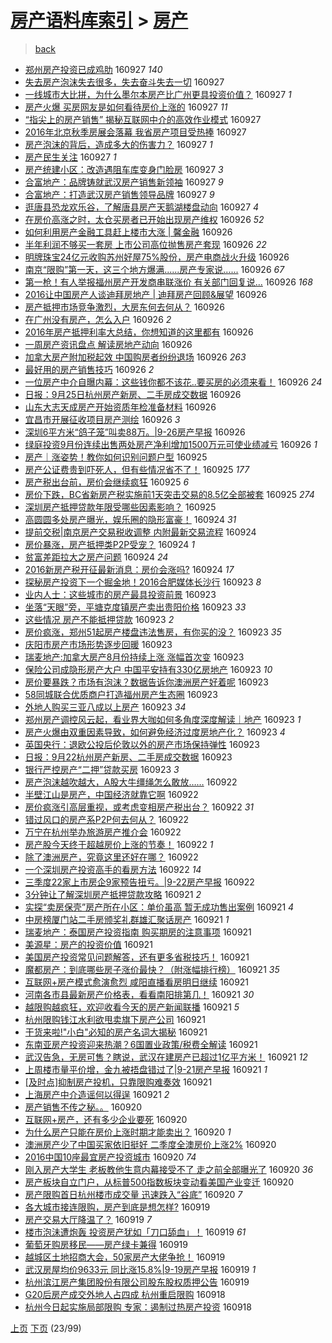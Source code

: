 [房产语料库索引](../../README.md)  > [房产](房产.md)
====
> [back](../README.md)

- [郑州房产投资已成鸡肋](http://jkwz.applinzi.com/ittc/6882601975836836869.html#%E9%83%91%E5%B7%9E%E6%88%BF%E4%BA%A7%E6%8A%95%E8%B5%84%E5%B7%B2%E6%88%90%E9%B8%A1%E8%82%8B) 160927 *140* 
- [失去房产泡沫失去很多，失去奋斗失去一切](http://jkwz.applinzi.com/ittc/6882599843024864261.html#%E5%A4%B1%E5%8E%BB%E6%88%BF%E4%BA%A7%E6%B3%A1%E6%B2%AB%E5%A4%B1%E5%8E%BB%E5%BE%88%E5%A4%9A%EF%BC%8C%E5%A4%B1%E5%8E%BB%E5%A5%8B%E6%96%97%E5%A4%B1%E5%8E%BB%E4%B8%80%E5%88%87) 160927  
- [一线城市大比拼，为什么墨尔本房产比广州更具投资价值？](http://jkwz.applinzi.com/ittc/6882581228938593285.html#%E4%B8%80%E7%BA%BF%E5%9F%8E%E5%B8%82%E5%A4%A7%E6%AF%94%E6%8B%BC%EF%BC%8C%E4%B8%BA%E4%BB%80%E4%B9%88%E5%A2%A8%E5%B0%94%E6%9C%AC%E6%88%BF%E4%BA%A7%E6%AF%94%E5%B9%BF%E5%B7%9E%E6%9B%B4%E5%85%B7%E6%8A%95%E8%B5%84%E4%BB%B7%E5%80%BC%EF%BC%9F) 160927 *1* 
- [房产火爆 买房网友是如何看待房价上涨的](http://jkwz.applinzi.com/ittc/6882558477284672516.html#%E6%88%BF%E4%BA%A7%E7%81%AB%E7%88%86+%E4%B9%B0%E6%88%BF%E7%BD%91%E5%8F%8B%E6%98%AF%E5%A6%82%E4%BD%95%E7%9C%8B%E5%BE%85%E6%88%BF%E4%BB%B7%E4%B8%8A%E6%B6%A8%E7%9A%84) 160927 *11* 
- [“指尖上的房产销售” 揭秘互联网中介的高效作业模式](http://jkwz.applinzi.com/ittc/6882548652387599365.html#%E2%80%9C%E6%8C%87%E5%B0%96%E4%B8%8A%E7%9A%84%E6%88%BF%E4%BA%A7%E9%94%80%E5%94%AE%E2%80%9D+%E6%8F%AD%E7%A7%98%E4%BA%92%E8%81%94%E7%BD%91%E4%B8%AD%E4%BB%8B%E7%9A%84%E9%AB%98%E6%95%88%E4%BD%9C%E4%B8%9A%E6%A8%A1%E5%BC%8F) 160927  
- [2016年北京秋季房展会落幕 我省房产项目受热捧](http://jkwz.applinzi.com/ittc/6882489696206193668.html#2016%E5%B9%B4%E5%8C%97%E4%BA%AC%E7%A7%8B%E5%AD%A3%E6%88%BF%E5%B1%95%E4%BC%9A%E8%90%BD%E5%B9%95+%E6%88%91%E7%9C%81%E6%88%BF%E4%BA%A7%E9%A1%B9%E7%9B%AE%E5%8F%97%E7%83%AD%E6%8D%A7) 160927  
- [房产泡沫的背后，造成多大的伤害力？](http://jkwz.applinzi.com/ittc/6882484457218507781.html#%E6%88%BF%E4%BA%A7%E6%B3%A1%E6%B2%AB%E7%9A%84%E8%83%8C%E5%90%8E%EF%BC%8C%E9%80%A0%E6%88%90%E5%A4%9A%E5%A4%A7%E7%9A%84%E4%BC%A4%E5%AE%B3%E5%8A%9B%EF%BC%9F) 160927 *1* 
- [房产民生关注](http://jkwz.applinzi.com/ittc/6882472712328446981.html#%E6%88%BF%E4%BA%A7%E6%B0%91%E7%94%9F%E5%85%B3%E6%B3%A8) 160927 *1* 
- [房产统建小区：改造遇阻车库变身门脸房](http://jkwz.applinzi.com/ittc/6882470539263738884.html#%E6%88%BF%E4%BA%A7%E7%BB%9F%E5%BB%BA%E5%B0%8F%E5%8C%BA%EF%BC%9A%E6%94%B9%E9%80%A0%E9%81%87%E9%98%BB%E8%BD%A6%E5%BA%93%E5%8F%98%E8%BA%AB%E9%97%A8%E8%84%B8%E6%88%BF) 160927 *3* 
- [合富地产：品牌铸就武汉房产销售新领袖](http://jkwz.applinzi.com/ittc/6882461755250312196.html#%E5%90%88%E5%AF%8C%E5%9C%B0%E4%BA%A7%EF%BC%9A%E5%93%81%E7%89%8C%E9%93%B8%E5%B0%B1%E6%AD%A6%E6%B1%89%E6%88%BF%E4%BA%A7%E9%94%80%E5%94%AE%E6%96%B0%E9%A2%86%E8%A2%96) 160927 *9* 
- [合富地产：打造武汉房产销售领导品牌](http://jkwz.applinzi.com/ittc/6882459462773769221.html#%E5%90%88%E5%AF%8C%E5%9C%B0%E4%BA%A7%EF%BC%9A%E6%89%93%E9%80%A0%E6%AD%A6%E6%B1%89%E6%88%BF%E4%BA%A7%E9%94%80%E5%94%AE%E9%A2%86%E5%AF%BC%E5%93%81%E7%89%8C) 160927 *9* 
- [逛唐县恐龙欢乐谷，了解唐县房产天鹅湖楼盘动向](http://jkwz.applinzi.com/ittc/6882454620852454404.html#%E9%80%9B%E5%94%90%E5%8E%BF%E6%81%90%E9%BE%99%E6%AC%A2%E4%B9%90%E8%B0%B7%EF%BC%8C%E4%BA%86%E8%A7%A3%E5%94%90%E5%8E%BF%E6%88%BF%E4%BA%A7%E5%A4%A9%E9%B9%85%E6%B9%96%E6%A5%BC%E7%9B%98%E5%8A%A8%E5%90%91) 160927 *4* 
- [在房价高涨之时，太仓买房者已开始出现房产维权](http://jkwz.applinzi.com/ittc/6882294461136110597.html#%E5%9C%A8%E6%88%BF%E4%BB%B7%E9%AB%98%E6%B6%A8%E4%B9%8B%E6%97%B6%EF%BC%8C%E5%A4%AA%E4%BB%93%E4%B9%B0%E6%88%BF%E8%80%85%E5%B7%B2%E5%BC%80%E5%A7%8B%E5%87%BA%E7%8E%B0%E6%88%BF%E4%BA%A7%E7%BB%B4%E6%9D%83) 160926 *52* 
- [如何利用房产金融工具赶上楼市大涨 | 馨金融](http://jkwz.applinzi.com/ittc/6882278015010079748.html#%E5%A6%82%E4%BD%95%E5%88%A9%E7%94%A8%E6%88%BF%E4%BA%A7%E9%87%91%E8%9E%8D%E5%B7%A5%E5%85%B7%E8%B5%B6%E4%B8%8A%E6%A5%BC%E5%B8%82%E5%A4%A7%E6%B6%A8+%7C+%E9%A6%A8%E9%87%91%E8%9E%8D) 160926  
- [半年利润不够买一套房 上市公司高位抛售房产套现](http://jkwz.applinzi.com/ittc/6882250511612380164.html#%E5%8D%8A%E5%B9%B4%E5%88%A9%E6%B6%A6%E4%B8%8D%E5%A4%9F%E4%B9%B0%E4%B8%80%E5%A5%97%E6%88%BF+%E4%B8%8A%E5%B8%82%E5%85%AC%E5%8F%B8%E9%AB%98%E4%BD%8D%E6%8A%9B%E5%94%AE%E6%88%BF%E4%BA%A7%E5%A5%97%E7%8E%B0) 160926 *22* 
- [明牌珠宝24亿元收购苏州好屋75%股份，房产电商战火升级](http://jkwz.applinzi.com/ittc/6882249416483800068.html#%E6%98%8E%E7%89%8C%E7%8F%A0%E5%AE%9D24%E4%BA%BF%E5%85%83%E6%94%B6%E8%B4%AD%E8%8B%8F%E5%B7%9E%E5%A5%BD%E5%B1%8B75%25%E8%82%A1%E4%BB%BD%EF%BC%8C%E6%88%BF%E4%BA%A7%E7%94%B5%E5%95%86%E6%88%98%E7%81%AB%E5%8D%87%E7%BA%A7) 160926  
- [南京“限购”第一天，这三个地方爆满......房产专家说......](http://jkwz.applinzi.com/ittc/6882241783311893508.html#%E5%8D%97%E4%BA%AC%E2%80%9C%E9%99%90%E8%B4%AD%E2%80%9D%E7%AC%AC%E4%B8%80%E5%A4%A9%EF%BC%8C%E8%BF%99%E4%B8%89%E4%B8%AA%E5%9C%B0%E6%96%B9%E7%88%86%E6%BB%A1......%E6%88%BF%E4%BA%A7%E4%B8%93%E5%AE%B6%E8%AF%B4......) 160926 *67* 
- [第一枪！有人举报福州房产开发商串联涨价 有关部门回复说...](http://jkwz.applinzi.com/ittc/6882235849072182276.html#%E7%AC%AC%E4%B8%80%E6%9E%AA%EF%BC%81%E6%9C%89%E4%BA%BA%E4%B8%BE%E6%8A%A5%E7%A6%8F%E5%B7%9E%E6%88%BF%E4%BA%A7%E5%BC%80%E5%8F%91%E5%95%86%E4%B8%B2%E8%81%94%E6%B6%A8%E4%BB%B7+%E6%9C%89%E5%85%B3%E9%83%A8%E9%97%A8%E5%9B%9E%E5%A4%8D%E8%AF%B4...) 160926 *168* 
- [2016让中国房产人谈迪拜房地产 | 迪拜房产回顾&amp;展望](http://jkwz.applinzi.com/ittc/6882217133437617157.html#2016%E8%AE%A9%E4%B8%AD%E5%9B%BD%E6%88%BF%E4%BA%A7%E4%BA%BA%E8%B0%88%E8%BF%AA%E6%8B%9C%E6%88%BF%E5%9C%B0%E4%BA%A7+%7C+%E8%BF%AA%E6%8B%9C%E6%88%BF%E4%BA%A7%E5%9B%9E%E9%A1%BE%26amp%3B%E5%B1%95%E6%9C%9B) 160926  
- [房产抵押市场竞争激烈，大房东何去何从？](http://jkwz.applinzi.com/ittc/6882214345722823685.html#%E6%88%BF%E4%BA%A7%E6%8A%B5%E6%8A%BC%E5%B8%82%E5%9C%BA%E7%AB%9E%E4%BA%89%E6%BF%80%E7%83%88%EF%BC%8C%E5%A4%A7%E6%88%BF%E4%B8%9C%E4%BD%95%E5%8E%BB%E4%BD%95%E4%BB%8E%EF%BC%9F) 160926  
- [在广州没有房产，怎么入户](http://jkwz.applinzi.com/ittc/6882215194670924804.html#%E5%9C%A8%E5%B9%BF%E5%B7%9E%E6%B2%A1%E6%9C%89%E6%88%BF%E4%BA%A7%EF%BC%8C%E6%80%8E%E4%B9%88%E5%85%A5%E6%88%B7) 160926 *2* 
- [2016年房产抵押利率大总结，你想知道的这里都有](http://jkwz.applinzi.com/ittc/6882202104411718661.html#2016%E5%B9%B4%E6%88%BF%E4%BA%A7%E6%8A%B5%E6%8A%BC%E5%88%A9%E7%8E%87%E5%A4%A7%E6%80%BB%E7%BB%93%EF%BC%8C%E4%BD%A0%E6%83%B3%E7%9F%A5%E9%81%93%E7%9A%84%E8%BF%99%E9%87%8C%E9%83%BD%E6%9C%89) 160926  
- [一周房产资讯盘点 解读房地产动向](http://jkwz.applinzi.com/ittc/6882190836451771397.html#%E4%B8%80%E5%91%A8%E6%88%BF%E4%BA%A7%E8%B5%84%E8%AE%AF%E7%9B%98%E7%82%B9+%E8%A7%A3%E8%AF%BB%E6%88%BF%E5%9C%B0%E4%BA%A7%E5%8A%A8%E5%90%91) 160926  
- [加拿大房产附加税起效 中国购房者纷纷退场](http://jkwz.applinzi.com/ittc/6882176540137227269.html#%E5%8A%A0%E6%8B%BF%E5%A4%A7%E6%88%BF%E4%BA%A7%E9%99%84%E5%8A%A0%E7%A8%8E%E8%B5%B7%E6%95%88+%E4%B8%AD%E5%9B%BD%E8%B4%AD%E6%88%BF%E8%80%85%E7%BA%B7%E7%BA%B7%E9%80%80%E5%9C%BA) 160926 *263* 
- [最好用的房产销售技巧](http://jkwz.applinzi.com/ittc/6882185373295313924.html#%E6%9C%80%E5%A5%BD%E7%94%A8%E7%9A%84%E6%88%BF%E4%BA%A7%E9%94%80%E5%94%AE%E6%8A%80%E5%B7%A7) 160926 *2* 
- [一位房产中介自曝内幕：这些钱你都不该花..要买房的必须来看！](http://jkwz.applinzi.com/ittc/6882160772267901956.html#%E4%B8%80%E4%BD%8D%E6%88%BF%E4%BA%A7%E4%B8%AD%E4%BB%8B%E8%87%AA%E6%9B%9D%E5%86%85%E5%B9%95%EF%BC%9A%E8%BF%99%E4%BA%9B%E9%92%B1%E4%BD%A0%E9%83%BD%E4%B8%8D%E8%AF%A5%E8%8A%B1..%E8%A6%81%E4%B9%B0%E6%88%BF%E7%9A%84%E5%BF%85%E9%A1%BB%E6%9D%A5%E7%9C%8B%EF%BC%81) 160926 *24* 
- [日报：9月25日杭州房产新房、二手房成交数据](http://jkwz.applinzi.com/ittc/6882149212048851973.html#%E6%97%A5%E6%8A%A5%EF%BC%9A9%E6%9C%8825%E6%97%A5%E6%9D%AD%E5%B7%9E%E6%88%BF%E4%BA%A7%E6%96%B0%E6%88%BF%E3%80%81%E4%BA%8C%E6%89%8B%E6%88%BF%E6%88%90%E4%BA%A4%E6%95%B0%E6%8D%AE) 160926  
- [山东大志天成房产开始资质年检准备材料](http://jkwz.applinzi.com/ittc/6882129346776531972.html#%E5%B1%B1%E4%B8%9C%E5%A4%A7%E5%BF%97%E5%A4%A9%E6%88%90%E6%88%BF%E4%BA%A7%E5%BC%80%E5%A7%8B%E8%B5%84%E8%B4%A8%E5%B9%B4%E6%A3%80%E5%87%86%E5%A4%87%E6%9D%90%E6%96%99) 160926  
- [宜昌市开展征收项目房产测绘](http://jkwz.applinzi.com/ittc/6882086810770998276.html#%E5%AE%9C%E6%98%8C%E5%B8%82%E5%BC%80%E5%B1%95%E5%BE%81%E6%94%B6%E9%A1%B9%E7%9B%AE%E6%88%BF%E4%BA%A7%E6%B5%8B%E7%BB%98) 160926 *3* 
- [深圳6平方米“鸽子笼”叫卖88万。|9-26房产早报](http://jkwz.applinzi.com/ittc/6882081185655686148.html#%E6%B7%B1%E5%9C%B36%E5%B9%B3%E6%96%B9%E7%B1%B3%E2%80%9C%E9%B8%BD%E5%AD%90%E7%AC%BC%E2%80%9D%E5%8F%AB%E5%8D%9688%E4%B8%87%E3%80%82%7C9-26%E6%88%BF%E4%BA%A7%E6%97%A9%E6%8A%A5) 160926  
- [绿庭投资9月份连续出售两处房产净利增加1500万元可使业绩减亏](http://jkwz.applinzi.com/ittc/6881992219220771845.html#%E7%BB%BF%E5%BA%AD%E6%8A%95%E8%B5%849%E6%9C%88%E4%BB%BD%E8%BF%9E%E7%BB%AD%E5%87%BA%E5%94%AE%E4%B8%A4%E5%A4%84%E6%88%BF%E4%BA%A7%E5%87%80%E5%88%A9%E5%A2%9E%E5%8A%A01500%E4%B8%87%E5%85%83%E5%8F%AF%E4%BD%BF%E4%B8%9A%E7%BB%A9%E5%87%8F%E4%BA%8F) 160926 *1* 
- [房产｜涨姿势！教你如何识别问题户型](http://jkwz.applinzi.com/ittc/6881925004425430021.html#%E6%88%BF%E4%BA%A7%EF%BD%9C%E6%B6%A8%E5%A7%BF%E5%8A%BF%EF%BC%81%E6%95%99%E4%BD%A0%E5%A6%82%E4%BD%95%E8%AF%86%E5%88%AB%E9%97%AE%E9%A2%98%E6%88%B7%E5%9E%8B) 160925  
- [房产公证费贵到吓死人，但有些情况省不了！](http://jkwz.applinzi.com/ittc/6881154477750486021.html#%E6%88%BF%E4%BA%A7%E5%85%AC%E8%AF%81%E8%B4%B9%E8%B4%B5%E5%88%B0%E5%90%93%E6%AD%BB%E4%BA%BA%EF%BC%8C%E4%BD%86%E6%9C%89%E4%BA%9B%E6%83%85%E5%86%B5%E7%9C%81%E4%B8%8D%E4%BA%86%EF%BC%81) 160925 *177* 
- [房产税出台前，房价会继续疯狂](http://jkwz.applinzi.com/ittc/6881832016382788613.html#%E6%88%BF%E4%BA%A7%E7%A8%8E%E5%87%BA%E5%8F%B0%E5%89%8D%EF%BC%8C%E6%88%BF%E4%BB%B7%E4%BC%9A%E7%BB%A7%E7%BB%AD%E7%96%AF%E7%8B%82) 160925 *6* 
- [房价下跌，BC省新房产税实施前1天突击交易的8.5亿全部被套](http://jkwz.applinzi.com/ittc/6881781628988294149.html#%E6%88%BF%E4%BB%B7%E4%B8%8B%E8%B7%8C%EF%BC%8CBC%E7%9C%81%E6%96%B0%E6%88%BF%E4%BA%A7%E7%A8%8E%E5%AE%9E%E6%96%BD%E5%89%8D1%E5%A4%A9%E7%AA%81%E5%87%BB%E4%BA%A4%E6%98%93%E7%9A%848.5%E4%BA%BF%E5%85%A8%E9%83%A8%E8%A2%AB%E5%A5%97) 160925 *274* 
- [深圳房产抵押贷款年限受哪些因素影响？](http://jkwz.applinzi.com/ittc/6881735878317179908.html#%E6%B7%B1%E5%9C%B3%E6%88%BF%E4%BA%A7%E6%8A%B5%E6%8A%BC%E8%B4%B7%E6%AC%BE%E5%B9%B4%E9%99%90%E5%8F%97%E5%93%AA%E4%BA%9B%E5%9B%A0%E7%B4%A0%E5%BD%B1%E5%93%8D%EF%BC%9F) 160925  
- [高圆圆多处房产曝光，娱乐圈的隐形富豪！](http://jkwz.applinzi.com/ittc/6881468216546690052.html#%E9%AB%98%E5%9C%86%E5%9C%86%E5%A4%9A%E5%A4%84%E6%88%BF%E4%BA%A7%E6%9B%9D%E5%85%89%EF%BC%8C%E5%A8%B1%E4%B9%90%E5%9C%88%E7%9A%84%E9%9A%90%E5%BD%A2%E5%AF%8C%E8%B1%AA%EF%BC%81) 160924 *31* 
- [提前交税|南京房产交易税收调整 内附最新交易流程](http://jkwz.applinzi.com/ittc/6881390068090012676.html#%E6%8F%90%E5%89%8D%E4%BA%A4%E7%A8%8E%7C%E5%8D%97%E4%BA%AC%E6%88%BF%E4%BA%A7%E4%BA%A4%E6%98%93%E7%A8%8E%E6%94%B6%E8%B0%83%E6%95%B4+%E5%86%85%E9%99%84%E6%9C%80%E6%96%B0%E4%BA%A4%E6%98%93%E6%B5%81%E7%A8%8B) 160924  
- [房价暴涨，房产抵押类P2P受宠？](http://jkwz.applinzi.com/ittc/6881374491707442181.html#%E6%88%BF%E4%BB%B7%E6%9A%B4%E6%B6%A8%EF%BC%8C%E6%88%BF%E4%BA%A7%E6%8A%B5%E6%8A%BC%E7%B1%BBP2P%E5%8F%97%E5%AE%A0%EF%BC%9F) 160924 *1* 
- [贫富差距拉大之房产问题](http://jkwz.applinzi.com/ittc/6881328217859818500.html#%E8%B4%AB%E5%AF%8C%E5%B7%AE%E8%B7%9D%E6%8B%89%E5%A4%A7%E4%B9%8B%E6%88%BF%E4%BA%A7%E9%97%AE%E9%A2%98) 160924 *24* 
- [2016新房产税开征最新消息：房价会涨吗?](http://jkwz.applinzi.com/ittc/6881210078367056901.html#2016%E6%96%B0%E6%88%BF%E4%BA%A7%E7%A8%8E%E5%BC%80%E5%BE%81%E6%9C%80%E6%96%B0%E6%B6%88%E6%81%AF%EF%BC%9A%E6%88%BF%E4%BB%B7%E4%BC%9A%E6%B6%A8%E5%90%97%3F) 160924 *17* 
- [探秘房产投资下一个掘金地！2016合肥媒体长沙行](http://jkwz.applinzi.com/ittc/6881167237376902149.html#%E6%8E%A2%E7%A7%98%E6%88%BF%E4%BA%A7%E6%8A%95%E8%B5%84%E4%B8%8B%E4%B8%80%E4%B8%AA%E6%8E%98%E9%87%91%E5%9C%B0%EF%BC%812016%E5%90%88%E8%82%A5%E5%AA%92%E4%BD%93%E9%95%BF%E6%B2%99%E8%A1%8C) 160923 *8* 
- [业内人士：这些城市的房产最具投资前景](http://jkwz.applinzi.com/ittc/6881128070882264069.html#%E4%B8%9A%E5%86%85%E4%BA%BA%E5%A3%AB%EF%BC%9A%E8%BF%99%E4%BA%9B%E5%9F%8E%E5%B8%82%E7%9A%84%E6%88%BF%E4%BA%A7%E6%9C%80%E5%85%B7%E6%8A%95%E8%B5%84%E5%89%8D%E6%99%AF) 160923  
- [坐落“天眼”旁，平塘克度镇房产卖出贵阳价格](http://jkwz.applinzi.com/ittc/6881160220679603205.html#%E5%9D%90%E8%90%BD%E2%80%9C%E5%A4%A9%E7%9C%BC%E2%80%9D%E6%97%81%EF%BC%8C%E5%B9%B3%E5%A1%98%E5%85%8B%E5%BA%A6%E9%95%87%E6%88%BF%E4%BA%A7%E5%8D%96%E5%87%BA%E8%B4%B5%E9%98%B3%E4%BB%B7%E6%A0%BC) 160923 *33* 
- [这些情况 房产不能抵押贷款](http://jkwz.applinzi.com/ittc/6881090271361631237.html#%E8%BF%99%E4%BA%9B%E6%83%85%E5%86%B5+%E6%88%BF%E4%BA%A7%E4%B8%8D%E8%83%BD%E6%8A%B5%E6%8A%BC%E8%B4%B7%E6%AC%BE) 160923 *2* 
- [房价疯涨，郑州51起房产楼盘违法售房，有你买的没？](http://jkwz.applinzi.com/ittc/6881084365337003012.html#%E6%88%BF%E4%BB%B7%E7%96%AF%E6%B6%A8%EF%BC%8C%E9%83%91%E5%B7%9E51%E8%B5%B7%E6%88%BF%E4%BA%A7%E6%A5%BC%E7%9B%98%E8%BF%9D%E6%B3%95%E5%94%AE%E6%88%BF%EF%BC%8C%E6%9C%89%E4%BD%A0%E4%B9%B0%E7%9A%84%E6%B2%A1%EF%BC%9F) 160923 *35* 
- [庆阳市房产市场形势逐步回暖](http://jkwz.applinzi.com/ittc/6881079087459730437.html#%E5%BA%86%E9%98%B3%E5%B8%82%E6%88%BF%E4%BA%A7%E5%B8%82%E5%9C%BA%E5%BD%A2%E5%8A%BF%E9%80%90%E6%AD%A5%E5%9B%9E%E6%9A%96) 160923  
- [瑞麦地产:加拿大房产8月份持续上涨 涨幅首次变](http://jkwz.applinzi.com/ittc/6881068386062173188.html#%E7%91%9E%E9%BA%A6%E5%9C%B0%E4%BA%A7%3A%E5%8A%A0%E6%8B%BF%E5%A4%A7%E6%88%BF%E4%BA%A78%E6%9C%88%E4%BB%BD%E6%8C%81%E7%BB%AD%E4%B8%8A%E6%B6%A8+%E6%B6%A8%E5%B9%85%E9%A6%96%E6%AC%A1%E5%8F%98) 160923  
- [保险公司成隐形房产大户 中国平安持有330亿房地产](http://jkwz.applinzi.com/ittc/6881033577193538564.html#%E4%BF%9D%E9%99%A9%E5%85%AC%E5%8F%B8%E6%88%90%E9%9A%90%E5%BD%A2%E6%88%BF%E4%BA%A7%E5%A4%A7%E6%88%B7+%E4%B8%AD%E5%9B%BD%E5%B9%B3%E5%AE%89%E6%8C%81%E6%9C%89330%E4%BA%BF%E6%88%BF%E5%9C%B0%E4%BA%A7) 160923 *10* 
- [房价要暴跌？市场有泡沫？数据告诉你澳洲房产好着呢](http://jkwz.applinzi.com/ittc/6881021692368913413.html#%E6%88%BF%E4%BB%B7%E8%A6%81%E6%9A%B4%E8%B7%8C%EF%BC%9F%E5%B8%82%E5%9C%BA%E6%9C%89%E6%B3%A1%E6%B2%AB%EF%BC%9F%E6%95%B0%E6%8D%AE%E5%91%8A%E8%AF%89%E4%BD%A0%E6%BE%B3%E6%B4%B2%E6%88%BF%E4%BA%A7%E5%A5%BD%E7%9D%80%E5%91%A2) 160923  
- [58同城联合优质商户打造福州房产生态圈](http://jkwz.applinzi.com/ittc/6881016933427725317.html#58%E5%90%8C%E5%9F%8E%E8%81%94%E5%90%88%E4%BC%98%E8%B4%A8%E5%95%86%E6%88%B7%E6%89%93%E9%80%A0%E7%A6%8F%E5%B7%9E%E6%88%BF%E4%BA%A7%E7%94%9F%E6%80%81%E5%9C%88) 160923  
- [外地人购买三亚八成以上房产](http://jkwz.applinzi.com/ittc/6881011174371492869.html#%E5%A4%96%E5%9C%B0%E4%BA%BA%E8%B4%AD%E4%B9%B0%E4%B8%89%E4%BA%9A%E5%85%AB%E6%88%90%E4%BB%A5%E4%B8%8A%E6%88%BF%E4%BA%A7) 160923 *34* 
- [郑州房产调控风云起，看业界大咖如何多角度深度解读｜地产](http://jkwz.applinzi.com/ittc/6881003401768338436.html#%E9%83%91%E5%B7%9E%E6%88%BF%E4%BA%A7%E8%B0%83%E6%8E%A7%E9%A3%8E%E4%BA%91%E8%B5%B7%EF%BC%8C%E7%9C%8B%E4%B8%9A%E7%95%8C%E5%A4%A7%E5%92%96%E5%A6%82%E4%BD%95%E5%A4%9A%E8%A7%92%E5%BA%A6%E6%B7%B1%E5%BA%A6%E8%A7%A3%E8%AF%BB%EF%BD%9C%E5%9C%B0%E4%BA%A7) 160923 *1* 
- [房产火爆由双重因素导致，如何避免经济过度房地产化？](http://jkwz.applinzi.com/ittc/6880989782888416261.html#%E6%88%BF%E4%BA%A7%E7%81%AB%E7%88%86%E7%94%B1%E5%8F%8C%E9%87%8D%E5%9B%A0%E7%B4%A0%E5%AF%BC%E8%87%B4%EF%BC%8C%E5%A6%82%E4%BD%95%E9%81%BF%E5%85%8D%E7%BB%8F%E6%B5%8E%E8%BF%87%E5%BA%A6%E6%88%BF%E5%9C%B0%E4%BA%A7%E5%8C%96%EF%BC%9F) 160923 *4* 
- [英国央行：退欧公投后伦敦以外的房产市场保持弹性](http://jkwz.applinzi.com/ittc/6880986928572269572.html#%E8%8B%B1%E5%9B%BD%E5%A4%AE%E8%A1%8C%EF%BC%9A%E9%80%80%E6%AC%A7%E5%85%AC%E6%8A%95%E5%90%8E%E4%BC%A6%E6%95%A6%E4%BB%A5%E5%A4%96%E7%9A%84%E6%88%BF%E4%BA%A7%E5%B8%82%E5%9C%BA%E4%BF%9D%E6%8C%81%E5%BC%B9%E6%80%A7) 160923  
- [日报：9月22杭州房产新房、二手房成交数据](http://jkwz.applinzi.com/ittc/6880981993797452805.html#%E6%97%A5%E6%8A%A5%EF%BC%9A9%E6%9C%8822%E6%9D%AD%E5%B7%9E%E6%88%BF%E4%BA%A7%E6%96%B0%E6%88%BF%E3%80%81%E4%BA%8C%E6%89%8B%E6%88%BF%E6%88%90%E4%BA%A4%E6%95%B0%E6%8D%AE) 160923  
- [银行严控房产“二押”贷款买房](http://jkwz.applinzi.com/ittc/6880847550403314693.html#%E9%93%B6%E8%A1%8C%E4%B8%A5%E6%8E%A7%E6%88%BF%E4%BA%A7%E2%80%9C%E4%BA%8C%E6%8A%BC%E2%80%9D%E8%B4%B7%E6%AC%BE%E4%B9%B0%E6%88%BF) 160923 *3* 
- [房产泡沫越吹越大，A股大牛缰绳怎么敢放……](http://jkwz.applinzi.com/ittc/6880802158835926021.html#%E6%88%BF%E4%BA%A7%E6%B3%A1%E6%B2%AB%E8%B6%8A%E5%90%B9%E8%B6%8A%E5%A4%A7%EF%BC%8CA%E8%82%A1%E5%A4%A7%E7%89%9B%E7%BC%B0%E7%BB%B3%E6%80%8E%E4%B9%88%E6%95%A2%E6%94%BE%E2%80%A6%E2%80%A6) 160922  
- [半壁江山是房产，中国经济就靠它啊](http://jkwz.applinzi.com/ittc/6880736579894641668.html#%E5%8D%8A%E5%A3%81%E6%B1%9F%E5%B1%B1%E6%98%AF%E6%88%BF%E4%BA%A7%EF%BC%8C%E4%B8%AD%E5%9B%BD%E7%BB%8F%E6%B5%8E%E5%B0%B1%E9%9D%A0%E5%AE%83%E5%95%8A) 160922  
- [房价疯涨引高层重视，或考虑变相房产税出台？](http://jkwz.applinzi.com/ittc/6880732747819123717.html#%E6%88%BF%E4%BB%B7%E7%96%AF%E6%B6%A8%E5%BC%95%E9%AB%98%E5%B1%82%E9%87%8D%E8%A7%86%EF%BC%8C%E6%88%96%E8%80%83%E8%99%91%E5%8F%98%E7%9B%B8%E6%88%BF%E4%BA%A7%E7%A8%8E%E5%87%BA%E5%8F%B0%EF%BC%9F) 160922 *31* 
- [错过风口的房产系P2P何去何从？](http://jkwz.applinzi.com/ittc/6880710370225816580.html#%E9%94%99%E8%BF%87%E9%A3%8E%E5%8F%A3%E7%9A%84%E6%88%BF%E4%BA%A7%E7%B3%BBP2P%E4%BD%95%E5%8E%BB%E4%BD%95%E4%BB%8E%EF%BC%9F) 160922  
- [万宁在杭州举办旅游房产推介会](http://jkwz.applinzi.com/ittc/6880709805164987396.html#%E4%B8%87%E5%AE%81%E5%9C%A8%E6%9D%AD%E5%B7%9E%E4%B8%BE%E5%8A%9E%E6%97%85%E6%B8%B8%E6%88%BF%E4%BA%A7%E6%8E%A8%E4%BB%8B%E4%BC%9A) 160922  
- [房产股今天终于超越房价上涨的节奏！](http://jkwz.applinzi.com/ittc/6880704696423023621.html#%E6%88%BF%E4%BA%A7%E8%82%A1%E4%BB%8A%E5%A4%A9%E7%BB%88%E4%BA%8E%E8%B6%85%E8%B6%8A%E6%88%BF%E4%BB%B7%E4%B8%8A%E6%B6%A8%E7%9A%84%E8%8A%82%E5%A5%8F%EF%BC%81) 160922 *1* 
- [除了澳洲房产，究竟这里还好在哪？](http://jkwz.applinzi.com/ittc/6880632522140025860.html#%E9%99%A4%E4%BA%86%E6%BE%B3%E6%B4%B2%E6%88%BF%E4%BA%A7%EF%BC%8C%E7%A9%B6%E7%AB%9F%E8%BF%99%E9%87%8C%E8%BF%98%E5%A5%BD%E5%9C%A8%E5%93%AA%EF%BC%9F) 160922  
- [一个深圳房产投资高手的看房方法](http://jkwz.applinzi.com/ittc/6880625755104478213.html#%E4%B8%80%E4%B8%AA%E6%B7%B1%E5%9C%B3%E6%88%BF%E4%BA%A7%E6%8A%95%E8%B5%84%E9%AB%98%E6%89%8B%E7%9A%84%E7%9C%8B%E6%88%BF%E6%96%B9%E6%B3%95) 160922 *14* 
- [三季度22家上市房企9家预告扭亏。|9-22房产早报](http://jkwz.applinzi.com/ittc/6880595832214127620.html#%E4%B8%89%E5%AD%A3%E5%BA%A622%E5%AE%B6%E4%B8%8A%E5%B8%82%E6%88%BF%E4%BC%819%E5%AE%B6%E9%A2%84%E5%91%8A%E6%89%AD%E4%BA%8F%E3%80%82%7C9-22%E6%88%BF%E4%BA%A7%E6%97%A9%E6%8A%A5) 160922  
- [3分钟让了解深圳房产抵押贷款攻略](http://jkwz.applinzi.com/ittc/6880433176194843653.html#3%E5%88%86%E9%92%9F%E8%AE%A9%E4%BA%86%E8%A7%A3%E6%B7%B1%E5%9C%B3%E6%88%BF%E4%BA%A7%E6%8A%B5%E6%8A%BC%E8%B4%B7%E6%AC%BE%E6%94%BB%E7%95%A5) 160921 *2* 
- [实探“卖房保壳”房产所在小区：单价虽高 暂无成功售出案例](http://jkwz.applinzi.com/ittc/6880397254233424900.html#%E5%AE%9E%E6%8E%A2%E2%80%9C%E5%8D%96%E6%88%BF%E4%BF%9D%E5%A3%B3%E2%80%9D%E6%88%BF%E4%BA%A7%E6%89%80%E5%9C%A8%E5%B0%8F%E5%8C%BA%EF%BC%9A%E5%8D%95%E4%BB%B7%E8%99%BD%E9%AB%98+%E6%9A%82%E6%97%A0%E6%88%90%E5%8A%9F%E5%94%AE%E5%87%BA%E6%A1%88%E4%BE%8B) 160921 *4* 
- [中房榜厦门站二手房颁奖礼群雄汇聚话房产](http://jkwz.applinzi.com/ittc/6880356321844528132.html#%E4%B8%AD%E6%88%BF%E6%A6%9C%E5%8E%A6%E9%97%A8%E7%AB%99%E4%BA%8C%E6%89%8B%E6%88%BF%E9%A2%81%E5%A5%96%E7%A4%BC%E7%BE%A4%E9%9B%84%E6%B1%87%E8%81%9A%E8%AF%9D%E6%88%BF%E4%BA%A7) 160921 *1* 
- [瑞麦地产：泰国房产投资指南 购买期房的注意事项](http://jkwz.applinzi.com/ittc/6880351290143540229.html#%E7%91%9E%E9%BA%A6%E5%9C%B0%E4%BA%A7%EF%BC%9A%E6%B3%B0%E5%9B%BD%E6%88%BF%E4%BA%A7%E6%8A%95%E8%B5%84%E6%8C%87%E5%8D%97+%E8%B4%AD%E4%B9%B0%E6%9C%9F%E6%88%BF%E7%9A%84%E6%B3%A8%E6%84%8F%E4%BA%8B%E9%A1%B9) 160921  
- [美源星：房产的投资价值](http://jkwz.applinzi.com/ittc/6880343441111778309.html#%E7%BE%8E%E6%BA%90%E6%98%9F%EF%BC%9A%E6%88%BF%E4%BA%A7%E7%9A%84%E6%8A%95%E8%B5%84%E4%BB%B7%E5%80%BC) 160921  
- [美国房产投资常见问题解答，还有更多省税技巧！](http://jkwz.applinzi.com/ittc/6880334632561673220.html#%E7%BE%8E%E5%9B%BD%E6%88%BF%E4%BA%A7%E6%8A%95%E8%B5%84%E5%B8%B8%E8%A7%81%E9%97%AE%E9%A2%98%E8%A7%A3%E7%AD%94%EF%BC%8C%E8%BF%98%E6%9C%89%E6%9B%B4%E5%A4%9A%E7%9C%81%E7%A8%8E%E6%8A%80%E5%B7%A7%EF%BC%81) 160921  
- [魔都房产：到底哪些房子涨价最快？（附涨幅排行榜）](http://jkwz.applinzi.com/ittc/6880320394812195844.html#%E9%AD%94%E9%83%BD%E6%88%BF%E4%BA%A7%EF%BC%9A%E5%88%B0%E5%BA%95%E5%93%AA%E4%BA%9B%E6%88%BF%E5%AD%90%E6%B6%A8%E4%BB%B7%E6%9C%80%E5%BF%AB%EF%BC%9F%EF%BC%88%E9%99%84%E6%B6%A8%E5%B9%85%E6%8E%92%E8%A1%8C%E6%A6%9C%EF%BC%89) 160921 *35* 
- [互联网+房产模式愈演愈烈    咸阳直播看房明日继续](http://jkwz.applinzi.com/ittc/6880317718842049541.html#%E4%BA%92%E8%81%94%E7%BD%91%2B%E6%88%BF%E4%BA%A7%E6%A8%A1%E5%BC%8F%E6%84%88%E6%BC%94%E6%84%88%E7%83%88++++%E5%92%B8%E9%98%B3%E7%9B%B4%E6%92%AD%E7%9C%8B%E6%88%BF%E6%98%8E%E6%97%A5%E7%BB%A7%E7%BB%AD) 160921  
- [河南各市县最新房产价格表，看看南阳排第几！](http://jkwz.applinzi.com/ittc/6880298314347578373.html#%E6%B2%B3%E5%8D%97%E5%90%84%E5%B8%82%E5%8E%BF%E6%9C%80%E6%96%B0%E6%88%BF%E4%BA%A7%E4%BB%B7%E6%A0%BC%E8%A1%A8%EF%BC%8C%E7%9C%8B%E7%9C%8B%E5%8D%97%E9%98%B3%E6%8E%92%E7%AC%AC%E5%87%A0%EF%BC%81) 160921 *30* 
- [越限购越疯狂，欢迎收看今天的房产新闻联播](http://jkwz.applinzi.com/ittc/6880276431711503365.html#%E8%B6%8A%E9%99%90%E8%B4%AD%E8%B6%8A%E7%96%AF%E7%8B%82%EF%BC%8C%E6%AC%A2%E8%BF%8E%E6%94%B6%E7%9C%8B%E4%BB%8A%E5%A4%A9%E7%9A%84%E6%88%BF%E4%BA%A7%E6%96%B0%E9%97%BB%E8%81%94%E6%92%AD) 160921 *5* 
- [杭州限购钱江水利欲甩卖旗下房产公司](http://jkwz.applinzi.com/ittc/6880259246125483013.html#%E6%9D%AD%E5%B7%9E%E9%99%90%E8%B4%AD%E9%92%B1%E6%B1%9F%E6%B0%B4%E5%88%A9%E6%AC%B2%E7%94%A9%E5%8D%96%E6%97%97%E4%B8%8B%E6%88%BF%E4%BA%A7%E5%85%AC%E5%8F%B8) 160921  
- [干货来啦!&quot;小白&quot;必知的房产名词大揭秘](http://jkwz.applinzi.com/ittc/6880251602652365828.html#%E5%B9%B2%E8%B4%A7%E6%9D%A5%E5%95%A6%21%26quot%3B%E5%B0%8F%E7%99%BD%26quot%3B%E5%BF%85%E7%9F%A5%E7%9A%84%E6%88%BF%E4%BA%A7%E5%90%8D%E8%AF%8D%E5%A4%A7%E6%8F%AD%E7%A7%98) 160921  
- [东南亚房产投资迎来热潮？6国置业政策/税费全解读](http://jkwz.applinzi.com/ittc/6880242224482223109.html#%E4%B8%9C%E5%8D%97%E4%BA%9A%E6%88%BF%E4%BA%A7%E6%8A%95%E8%B5%84%E8%BF%8E%E6%9D%A5%E7%83%AD%E6%BD%AE%EF%BC%9F6%E5%9B%BD%E7%BD%AE%E4%B8%9A%E6%94%BF%E7%AD%96%2F%E7%A8%8E%E8%B4%B9%E5%85%A8%E8%A7%A3%E8%AF%BB) 160921  
- [武汉告急，无房可售？瞎说，武汉在建房产已超过1亿平方米！](http://jkwz.applinzi.com/ittc/6880230224859497476.html#%E6%AD%A6%E6%B1%89%E5%91%8A%E6%80%A5%EF%BC%8C%E6%97%A0%E6%88%BF%E5%8F%AF%E5%94%AE%EF%BC%9F%E7%9E%8E%E8%AF%B4%EF%BC%8C%E6%AD%A6%E6%B1%89%E5%9C%A8%E5%BB%BA%E6%88%BF%E4%BA%A7%E5%B7%B2%E8%B6%85%E8%BF%871%E4%BA%BF%E5%B9%B3%E6%96%B9%E7%B1%B3%EF%BC%81) 160921 *12* 
- [上周楼市量平价增，金九被捂盘错过了|9-21房产早报](http://jkwz.applinzi.com/ittc/6880229972819575813.html#%E4%B8%8A%E5%91%A8%E6%A5%BC%E5%B8%82%E9%87%8F%E5%B9%B3%E4%BB%B7%E5%A2%9E%EF%BC%8C%E9%87%91%E4%B9%9D%E8%A2%AB%E6%8D%82%E7%9B%98%E9%94%99%E8%BF%87%E4%BA%86%7C9-21%E6%88%BF%E4%BA%A7%E6%97%A9%E6%8A%A5) 160921 *1* 
- [[及时点]抑制房产投机，只靠限购难奏效](http://jkwz.applinzi.com/ittc/6880228114201838596.html#%5B%E5%8F%8A%E6%97%B6%E7%82%B9%5D%E6%8A%91%E5%88%B6%E6%88%BF%E4%BA%A7%E6%8A%95%E6%9C%BA%EF%BC%8C%E5%8F%AA%E9%9D%A0%E9%99%90%E8%B4%AD%E9%9A%BE%E5%A5%8F%E6%95%88) 160921  
- [上海房产中介造谣何以得逞](http://jkwz.applinzi.com/ittc/6880111989975680005.html#%E4%B8%8A%E6%B5%B7%E6%88%BF%E4%BA%A7%E4%B8%AD%E4%BB%8B%E9%80%A0%E8%B0%A3%E4%BD%95%E4%BB%A5%E5%BE%97%E9%80%9E) 160921 *2* 
- [房产销售不传之秘。。](http://jkwz.applinzi.com/ittc/6880094737528259589.html#%E6%88%BF%E4%BA%A7%E9%94%80%E5%94%AE%E4%B8%8D%E4%BC%A0%E4%B9%8B%E7%A7%98%E3%80%82%E3%80%82) 160920  
- [互联网+房产，还有多少企业要死](http://jkwz.applinzi.com/ittc/6880086042413106180.html#%E4%BA%92%E8%81%94%E7%BD%91%2B%E6%88%BF%E4%BA%A7%EF%BC%8C%E8%BF%98%E6%9C%89%E5%A4%9A%E5%B0%91%E4%BC%81%E4%B8%9A%E8%A6%81%E6%AD%BB) 160920  
- [为什么房产只能在房价上涨时期才能卖出？](http://jkwz.applinzi.com/ittc/6879964645787436037.html#%E4%B8%BA%E4%BB%80%E4%B9%88%E6%88%BF%E4%BA%A7%E5%8F%AA%E8%83%BD%E5%9C%A8%E6%88%BF%E4%BB%B7%E4%B8%8A%E6%B6%A8%E6%97%B6%E6%9C%9F%E6%89%8D%E8%83%BD%E5%8D%96%E5%87%BA%EF%BC%9F) 160920 *1* 
- [澳洲房产少了中国买家依旧挺好 二季度全澳房价上涨2%](http://jkwz.applinzi.com/ittc/6879968256055575557.html#%E6%BE%B3%E6%B4%B2%E6%88%BF%E4%BA%A7%E5%B0%91%E4%BA%86%E4%B8%AD%E5%9B%BD%E4%B9%B0%E5%AE%B6%E4%BE%9D%E6%97%A7%E6%8C%BA%E5%A5%BD+%E4%BA%8C%E5%AD%A3%E5%BA%A6%E5%85%A8%E6%BE%B3%E6%88%BF%E4%BB%B7%E4%B8%8A%E6%B6%A82%25) 160920  
- [2016中国10座最宜房产投资城市](http://jkwz.applinzi.com/ittc/6879947635506562053.html#2016%E4%B8%AD%E5%9B%BD10%E5%BA%A7%E6%9C%80%E5%AE%9C%E6%88%BF%E4%BA%A7%E6%8A%95%E8%B5%84%E5%9F%8E%E5%B8%82) 160920 *74* 
- [刚入房产大学生 老板教他生意内幕接受不了 走之前全部曝光了](http://jkwz.applinzi.com/ittc/6879874105540609029.html#%E5%88%9A%E5%85%A5%E6%88%BF%E4%BA%A7%E5%A4%A7%E5%AD%A6%E7%94%9F+%E8%80%81%E6%9D%BF%E6%95%99%E4%BB%96%E7%94%9F%E6%84%8F%E5%86%85%E5%B9%95%E6%8E%A5%E5%8F%97%E4%B8%8D%E4%BA%86+%E8%B5%B0%E4%B9%8B%E5%89%8D%E5%85%A8%E9%83%A8%E6%9B%9D%E5%85%89%E4%BA%86) 160920 *36* 
- [房产板块自立门户，从标普500指数板块变动看美国产业变迁](http://jkwz.applinzi.com/ittc/6879855528825586693.html#%E6%88%BF%E4%BA%A7%E6%9D%BF%E5%9D%97%E8%87%AA%E7%AB%8B%E9%97%A8%E6%88%B7%EF%BC%8C%E4%BB%8E%E6%A0%87%E6%99%AE500%E6%8C%87%E6%95%B0%E6%9D%BF%E5%9D%97%E5%8F%98%E5%8A%A8%E7%9C%8B%E7%BE%8E%E5%9B%BD%E4%BA%A7%E4%B8%9A%E5%8F%98%E8%BF%81) 160920  
- [房产限购首日杭州楼市成交量 迅速跌入“谷底”](http://jkwz.applinzi.com/ittc/6879837232931800069.html#%E6%88%BF%E4%BA%A7%E9%99%90%E8%B4%AD%E9%A6%96%E6%97%A5%E6%9D%AD%E5%B7%9E%E6%A5%BC%E5%B8%82%E6%88%90%E4%BA%A4%E9%87%8F+%E8%BF%85%E9%80%9F%E8%B7%8C%E5%85%A5%E2%80%9C%E8%B0%B7%E5%BA%95%E2%80%9D) 160920 *7* 
- [各大城市接连限购，房产到底是想怎样?](http://jkwz.applinzi.com/ittc/6879667712309068805.html#%E5%90%84%E5%A4%A7%E5%9F%8E%E5%B8%82%E6%8E%A5%E8%BF%9E%E9%99%90%E8%B4%AD%EF%BC%8C%E6%88%BF%E4%BA%A7%E5%88%B0%E5%BA%95%E6%98%AF%E6%83%B3%E6%80%8E%E6%A0%B7%3F) 160919  
- [房产交易大厅降温了？](http://jkwz.applinzi.com/ittc/6879619278063535108.html#%E6%88%BF%E4%BA%A7%E4%BA%A4%E6%98%93%E5%A4%A7%E5%8E%85%E9%99%8D%E6%B8%A9%E4%BA%86%EF%BC%9F) 160919 *7* 
- [楼市泡沬遭炮轰 投资房产犹如「刀口舔血」！](http://jkwz.applinzi.com/ittc/6878090603035886596.html#%E6%A5%BC%E5%B8%82%E6%B3%A1%E6%B2%AC%E9%81%AD%E7%82%AE%E8%BD%B0+%E6%8A%95%E8%B5%84%E6%88%BF%E4%BA%A7%E7%8A%B9%E5%A6%82%E3%80%8C%E5%88%80%E5%8F%A3%E8%88%94%E8%A1%80%E3%80%8D%EF%BC%81) 160919 *61* 
- [葡萄牙购房移民——房产绿卡兼得](http://jkwz.applinzi.com/ittc/6879596280799560708.html#%E8%91%A1%E8%90%84%E7%89%99%E8%B4%AD%E6%88%BF%E7%A7%BB%E6%B0%91%E2%80%94%E2%80%94%E6%88%BF%E4%BA%A7%E7%BB%BF%E5%8D%A1%E5%85%BC%E5%BE%97) 160919  
- [越城区土地招商大会，50家房产大佬争抢！](http://jkwz.applinzi.com/ittc/6879593367398253572.html#%E8%B6%8A%E5%9F%8E%E5%8C%BA%E5%9C%9F%E5%9C%B0%E6%8B%9B%E5%95%86%E5%A4%A7%E4%BC%9A%EF%BC%8C50%E5%AE%B6%E6%88%BF%E4%BA%A7%E5%A4%A7%E4%BD%AC%E4%BA%89%E6%8A%A2%EF%BC%81) 160919  
- [​武汉房屋均价9633元 同比涨15.8%|9-19房产早报](http://jkwz.applinzi.com/ittc/6879511668723287045.html#%E2%80%8B%E6%AD%A6%E6%B1%89%E6%88%BF%E5%B1%8B%E5%9D%87%E4%BB%B79633%E5%85%83+%E5%90%8C%E6%AF%94%E6%B6%A815.8%25%7C9-19%E6%88%BF%E4%BA%A7%E6%97%A9%E6%8A%A5) 160919 *1* 
- [杭州滨江房产集团股份有限公司股东股权质押公告](http://jkwz.applinzi.com/ittc/6879437082904232964.html#%E6%9D%AD%E5%B7%9E%E6%BB%A8%E6%B1%9F%E6%88%BF%E4%BA%A7%E9%9B%86%E5%9B%A2%E8%82%A1%E4%BB%BD%E6%9C%89%E9%99%90%E5%85%AC%E5%8F%B8%E8%82%A1%E4%B8%9C%E8%82%A1%E6%9D%83%E8%B4%A8%E6%8A%BC%E5%85%AC%E5%91%8A) 160919  
- [G20后房产成交外地人占四成 杭州重启限购](http://jkwz.applinzi.com/ittc/6879283701006992388.html#G20%E5%90%8E%E6%88%BF%E4%BA%A7%E6%88%90%E4%BA%A4%E5%A4%96%E5%9C%B0%E4%BA%BA%E5%8D%A0%E5%9B%9B%E6%88%90+%E6%9D%AD%E5%B7%9E%E9%87%8D%E5%90%AF%E9%99%90%E8%B4%AD) 160918  
- [杭州今日起实施局部限购 专家：遏制过热房产投资](http://jkwz.applinzi.com/ittc/6879264514683438084.html#%E6%9D%AD%E5%B7%9E%E4%BB%8A%E6%97%A5%E8%B5%B7%E5%AE%9E%E6%96%BD%E5%B1%80%E9%83%A8%E9%99%90%E8%B4%AD+%E4%B8%93%E5%AE%B6%EF%BC%9A%E9%81%8F%E5%88%B6%E8%BF%87%E7%83%AD%E6%88%BF%E4%BA%A7%E6%8A%95%E8%B5%84) 160918  


 [上页](房产24.md) [下页](房产22.md)          (23/99)